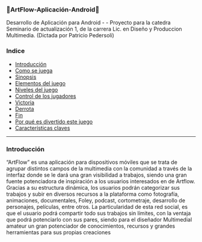 ### :rocket:ArtFlow-Aplicación-Android:rocket:
Desarrollo de Aplicación para Android -  - Proyecto para la catedra Seminario de actualización 1, de la carrera Lic. en Diseño y Produccion Multimedia. (Dictada por Patricio Pedersoli)


### Indice

- [Introducción](#Introducción)
- [Como se juega](#Como-se-juega)
 - [Sinopsis](#Sinopsis)
 - [Elementos del juego](#Elementos-del-juego)
 - [Niveles del juego](#Niveles-del-juego)
 - [Control de los jugadores](#Control-de-los-jugadores)
 - [Victoria](#Victoria)
 - [Derrota](#Derrota)
 - [Fin](#Fin)
 - [Por qué es divertido este juego](#Por-qué-es-divertido-este-juego)
 - [Características claves](#Características-claves)

------------
### Introducción
“ArtFlow” es una aplicación para dispositivos móviles que se trata de agrupar distintos campos de la multimedia con la comunidad a través de la interfaz donde se le dará una gran visibilidad a trabajos, siendo una gran fuente potenciadora de inspiración a los usuarios interesados en de Artflow. Gracias a su estructura dinámica, los usuarios podrán categorizar sus trabajos y subir en diversos recursos a la plataforma como fotografía, animaciones, documentales, Foley, podcast, cortometraje, desarrollo de personajes, películas, entre otros. La particularidad de esta red social, es que el usuario podrá compartir todo sus trabajos sin límites, con la ventaja que podrá potenciarlo con sus pares, siendo para el diseñador Multimedial amateur un gran potenciador de conocimientos, recursos y grandes herramientas para sus propias creaciones



